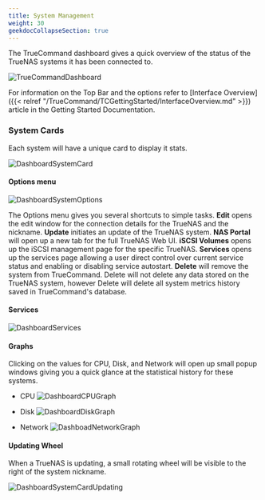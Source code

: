 ```yaml
---
title: System Management
weight: 30
geekdocCollapseSection: true
---
```


The TrueCommand dashboard gives a quick overview of the status of the TrueNAS systems it has been connected to.

![TrueCommandDashboard](/images/TrueCommand/2.0/TCDashBoard.png "TrueCommand Dashboard")

For information on the Top Bar and the options refer to [Interface Overview]({{< relref "/TrueCommand/TCGettingStarted/InterfaceOverview.md" >}}) article in the Getting Started Documentation.

### System Cards

Each system will have a unique card to display it stats.

![DashboardSystemCard](/images/TrueCommand/2.0/DashboardSystemCard.png "DashboardSystemCard")

#### Options menu

![DashboardSystemOptions](/images/TrueCommand/2.0/DashboardSystemOptions.png "DashboardSystemOptions")

The Options menu gives you several shortcuts to simple tasks.  **Edit** opens the edit window for the connection details for the TrueNAS and the nickname. **Update** initiates an update of the TrueNAS system. **NAS Portal** will open up a new tab for the full TrueNAS Web UI.  **iSCSI Volumes** opens up the iSCSI management page for the specific TrueNAS.  **Services** opens up the services page allowing a user direct control over current service status and enabling or disabling service autostart.  **Delete** will remove the system from TrueCommand.  Delete will not delete any data stored on the TrueNAS system, however Delete will delete all system metrics history saved in TrueCommand's database.

#### Services
![DashboardServices](/images/TrueCommand/2.0/DashboardServices.png "DashboardServices")

#### Graphs

Clicking on the values for CPU, Disk, and Network will open up small popup windows giving you a quick glance at the statistical history for these systems.

+ CPU
![DashboardCPUGraph](/images/TrueCommand/2.0/DashboardCPUGraph.png "DashboardCPUGraph")

+ Disk
![DashboardDiskGraph](/images/TrueCommand/2.0/DashboardDiskGraph.png "DashboardDiskGraph")

+ Network
![DashboadNetworkGraph](/images/TrueCommand/2.0/DashboadNetworkGraph.png "DashboadNetworkGraph")


#### Updating Wheel

When a TrueNAS is updating, a small rotating wheel will be visible to the right of the system nickname.

![DashboardSystemCardUpdating](/images/TrueCommand/2.0/DashboardSystemCardUpdating.png "DashboardSystemCardUpdating")

